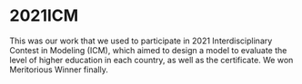 # 2021ICM

This was our work that we used to participate in 2021 Interdisciplinary Contest in Modeling (ICM), 
which aimed to design a model to evaluate the level of higher education in each country, as well as the certificate. We won Meritorious Winner finally. 
